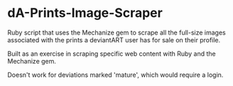 dA-Prints-Image-Scraper
=======================

Ruby script that uses the Mechanize gem to scrape all the full-size images associated with the prints
a deviantART user has for sale on their profile.

Built as an exercise in scraping specific web content with Ruby and the Mechanize gem.

Doesn't work for deviations marked 'mature', which would require a login.

